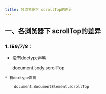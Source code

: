 ```yaml
---
title: 各浏览器下 scrollTop的差异 
---
```


## 一、各浏览器下 scrollTop的差异 

### 1. **IE6/7/8**： 
   
   * 没有doctype声明
   
        document.body.scrollTop 
		
	* 有doctype声明
	
	    document.documentElement.scrollTop